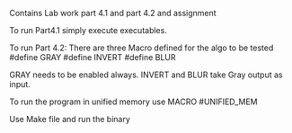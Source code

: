 Contains Lab work part 4.1 and part 4.2 and assignment

To run Part4.1 simply execute executables.

To run Part 4.2: There are three Macro defined for the algo to be tested
#define GRAY
#define INVERT
#define BLUR

GRAY needs to be enabled always. INVERT and BLUR take Gray output as input.

To run the program in unified memory use MACRO #UNIFIED_MEM

Use Make file and run the binary
